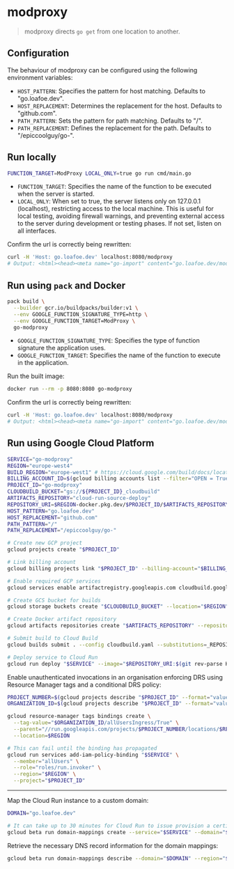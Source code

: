 # modproxy

> modproxy directs `go get` from one location to another.

## Configuration

The behaviour of modproxy can be configured using the following environment variables:

- `HOST_PATTERN`: Specifies the pattern for host matching. Defaults to "go.loafoe.dev".
- `HOST_REPLACEMENT`: Determines the replacement for the host. Defaults to "github.com".
- `PATH_PATTERN`: Sets the pattern for path matching. Defaults to "/".
- `PATH_REPLACEMENT`: Defines the replacement for the path. Defaults to "/epiccoolguy/go-".

## Run locally

```sh
FUNCTION_TARGET=ModProxy LOCAL_ONLY=true go run cmd/main.go
```

- `FUNCTION_TARGET`: Specifies the name of the function to be executed when the server is started.
- `LOCAL_ONLY`: When set to true, the server listens only on 127.0.0.1 (localhost), restricting access to the local machine. This is useful for local testing, avoiding firewall warnings, and preventing external access to the server during development or testing phases. If not set, listen on all interfaces.

Confirm the url is correctly being rewritten:

```sh
curl -H 'Host: go.loafoe.dev' localhost:8080/modproxy
# Output: <html><head><meta name="go-import" content="go.loafoe.dev/modproxy git https://github.com/epiccoolguy/go-modproxy"></head><body></body></html>
```

## Run using `pack` and Docker

```sh
pack build \
  --builder gcr.io/buildpacks/builder:v1 \
  --env GOOGLE_FUNCTION_SIGNATURE_TYPE=http \
  --env GOOGLE_FUNCTION_TARGET=ModProxy \
  go-modproxy
```

- `GOOGLE_FUNCTION_SIGNATURE_TYPE`: Specifies the type of function signature the application uses.
- `GOOGLE_FUNCTION_TARGET`: Specifies the name of the function to execute in the application.

Run the built image:

```sh
docker run --rm -p 8080:8080 go-modproxy
```

Confirm the url is correctly being rewritten:

```sh
curl -H 'Host: go.loafoe.dev' localhost:8080/modproxy
# Output: <html><head><meta name="go-import" content="go.loafoe.dev/modproxy git https://github.com/epiccoolguy/go-modproxy"></head><body></body></html>
```

## Run using Google Cloud Platform

```sh
SERVICE="go-modproxy"
REGION="europe-west4"
BUILD_REGION="europe-west1" # https://cloud.google.com/build/docs/locations#restricted_regions_for_some_projects
BILLING_ACCOUNT_ID=$(gcloud billing accounts list --filter="OPEN = True" --format="value(ACCOUNT_ID)") # use first enabled billing account
PROJECT_ID="go-modproxy"
CLOUDBUILD_BUCKET="gs://${PROJECT_ID}_cloudbuild"
ARTIFACTS_REPOSITORY="cloud-run-source-deploy"
REPOSITORY_URI=$REGION-docker.pkg.dev/$PROJECT_ID/$ARTIFACTS_REPOSITORY/$SERVICE
HOST_PATTERN="go.loafoe.dev"
HOST_REPLACEMENT="github.com"
PATH_PATTERN="/"
PATH_REPLACEMENT="/epiccoolguy/go-"

# Create new GCP project
gcloud projects create "$PROJECT_ID"

# Link billing account
gcloud billing projects link "$PROJECT_ID" --billing-account="$BILLING_ACCOUNT_ID"

# Enable required GCP services
gcloud services enable artifactregistry.googleapis.com cloudbuild.googleapis.com run.googleapis.com --project="$PROJECT_ID"

# Create GCS bucket for builds
gcloud storage buckets create "$CLOUDBUILD_BUCKET" --location="$REGION" --project="$PROJECT_ID"

# Create Docker artifact repository
gcloud artifacts repositories create "$ARTIFACTS_REPOSITORY" --repository-format=docker --location="$REGION" --project="$PROJECT_ID"

# Submit build to Cloud Build
gcloud builds submit . --config cloudbuild.yaml --substitutions=_REPOSITORY_URI=$REPOSITORY_URI,COMMIT_SHA=$(git rev-parse HEAD) --region="$BUILD_REGION" --project="$PROJECT_ID"

# Deploy service to Cloud Run
gcloud run deploy "$SERVICE" --image="$REPOSITORY_URI:$(git rev-parse HEAD)" --set-env-vars="HOST_PATTERN=$HOST_PATTERN,HOST_REPLACEMENT=$HOST_REPLACEMENT,PATH_PATTERN=$PATH_PATTERN,PATH_REPLACEMENT=$PATH_REPLACEMENT" --no-allow-unauthenticated --region="$REGION" --project="$PROJECT_ID"
```

Enable unauthenticated invocations in an organisation enforcing DRS using Resource Manager tags and a conditional DRS policy:

```sh
PROJECT_NUMBER=$(gcloud projects describe "$PROJECT_ID" --format="value(projectNumber)")
ORGANIZATION_ID=$(gcloud projects describe "$PROJECT_ID" --format="value(parent.id)")

gcloud resource-manager tags bindings create \
  --tag-value="$ORGANIZATION_ID/allUsersIngress/True" \
  --parent="//run.googleapis.com/projects/$PROJECT_NUMBER/locations/$REGION/services/$SERVICE" \
  --location=$REGION

# This can fail until the binding has propagated
gcloud run services add-iam-policy-binding "$SERVICE" \
  --member="allUsers" \
  --role="roles/run.invoker" \
  --region="$REGION" \
  --project="$PROJECT_ID"
```

---

Map the Cloud Run instance to a custom domain:

```sh
DOMAIN="go.loafoe.dev"

# It can take up to 30 minutes for Cloud Run to issue provision a certificate and route
gcloud beta run domain-mappings create --service="$SERVICE" --domain="$DOMAIN" --region="$REGION" --project="$PROJECT_ID"
```

Retrieve the necessary DNS record information for the domain mappings:

```sh
gcloud beta run domain-mappings describe --domain="$DOMAIN" --region="$REGION" --project="$PROJECT_ID"
```
